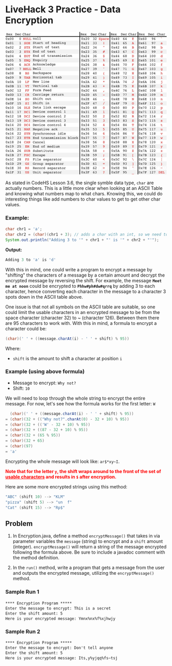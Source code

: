 # LiveHack 3 Practice - Data Encryption

![](better_ascii_table.jpg)

As stated in CodeHS Lesson 3.6, the single symble data type, `char` are actually numbers.  This is a little more clear when looking at an ASCII Table and knowing what numbers map to what chars.  Knowing this, we could do interesting things like add numbers to char values to get to get other char values.  

### Example:
```java
char chr1 = 'a';
char chr2 = (char)(chr1 + 3); // adds a char with an int, so we need to cast to a char
System.out.println("Adding 3 to '" + chr1 + "' is '" + chr2 + "'");
```
**Output:**
```java
Adding 3 to 'a' is 'd'
```

With this in mind, one could write a program to encrypt a message by "shifting"  the characters of a message by a certain amount and decrypt the encrypted message by reversing the shift.  For example, the message **`Meet me at noon`** could be encrypted to **`Phhw#ph#dw#qrrq`** by adding 3 to each character, hence converting each character in the message to a character 3 spots down in the ASCII table above.

One issue is that not all symbols on the ASCII table are suitable, so one could limit the usable characters in an encrypted message to be from the space character (character 32) to ~ (character 126).  Between them there are 95 characters to work with.  With this in mind, a formula to encrypt a character could be:
 ```java
(char)(' ' + ((message.charAt(i) - ' ' + shift) % 95))
 ```
Where:
- `shift` is the amount to shift a character at position `i`

### Example (using above formula)
- Message to encrypt: `Why not?`
- Shift: `10`

We will need to loop through the whole string to encrypt the entire message. For now, let's see how the formula works for the first letter: `W` 
```java
  (char)(' ' + ((message.charAt(i) - ' ' + shift) % 95))
= (char)(32 + (("Why not?".charAt(0) - 32 + 10) % 95))
= (char)(32 + (('W' - 32 + 10) % 95))
= (char)(32 + ((87 - 32 + 10) % 95))
= (char)(32 + (65 % 95))
= (char)(32 + 65)
= (char)(97)
= 'a'
```

Encrypting the whole message will look like: `ar$*xy~I`.

<span style="color:red"><b>
Note that for the letter `y`, the shift wraps around to the front of the set of <ins>usable characters</ins> and results in `$` after encryption.
</b></span>

Here are some more encrypted strings using this method:
```java
"ABC" (shift 10) --> "KLM"
"pizza" (shift 5) --> "un  f"
"Cat" (shift 15) --> "Rp$"
```

## Problem

1. In Encryption.java, define a method `encryptMessage()` that takes in via parameter variables the `message` (string) to encrypt and a `shift` amount (integer).  `encryptMessage()` will return a string of the message encrypted following the formula above.  Be sure to include a javadoc comment with the method definition.

2.  In the `run()` method, write a program that gets a message from the user and outputs the encrypted message, utilizing the `encryptMessage()` method.


### Sample Run 1
```
**** Encryption Program *****
Enter the message to encrypt: This is a secret
Enter the shift amount: 5
Here is your encrypted message: Ymnx%nx%f%xjhwjy
```
### Sample Run 2
```
**** Encryption Program *****
Enter the message to encrypt: Don't tell anyone
Enter the shift amount: 5
Here is your encrypted message: Its,y%yjqq%fs~tsj
```
 






